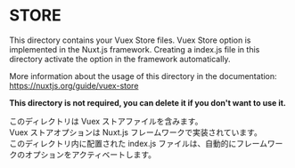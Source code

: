 # STORE

This directory contains your Vuex Store files.
Vuex Store option is implemented in the Nuxt.js framework.
Creating a index.js file in this directory activate the option in the framework automatically.

More information about the usage of this directory in the documentation:
https://nuxtjs.org/guide/vuex-store

**This directory is not required, you can delete it if you don't want to use it.**

このディレクトリは Vuex ストアファイルを含みます。  
Vuex ストアオプションは Nuxt.js フレームワークで実装されています。  
このディレクトリ内に配置された index.js ファイルは、自動的にフレームワークのオプションをアクティベートします。

